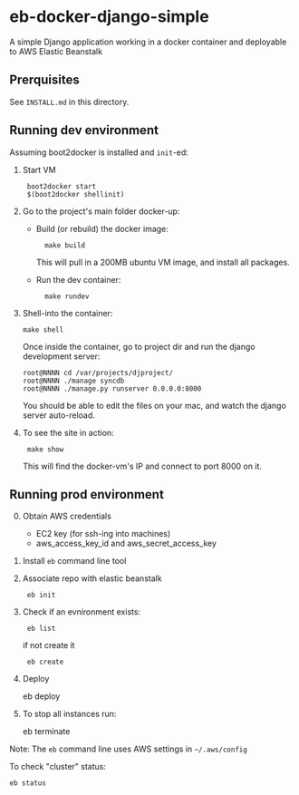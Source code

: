 eb-docker-django-simple
=======================

A simple Django application working in a docker container and deployable to AWS Elastic Beanstalk


Prerquisites
------------

See `INSTALL.md` in this directory.


Running dev environment
-----------------------

Assuming boot2docker is installed and `init`-ed:

1. Start VM  

        boot2docker start
        $(boot2docker shellinit)


2. Go to the project's main folder docker-up:

    - Build (or rebuild) the docker image: 

            make build

      This will pull in a 200MB ubuntu VM image, and install all packages.

    - Run the dev container:

            make rundev


3.  Shell-into the container:

        make shell

    Once inside the container, go to project dir and run the django development server:

        root@NNNN cd /var/projects/djproject/
        root@NNNN ./manage syncdb
        root@NNNN ./manage.py runserver 0.0.0.0:8000   

    You should be able to edit the files on your mac, 
    and watch the django server auto-reload.


4. To see the site in action:

        make show

    This will find the docker-vm's IP and connect to port 8000 on it.


    
    

Running prod environment
------------------------

0. Obtain AWS credentials 
   - EC2 key (for ssh-ing into machines)
   - aws_access_key_id and aws_secret_access_key

1. Install `eb` command line tool

2. Associate repo with elastic beanstalk

        eb init

3. Check if an evnironment exists:

        eb list
    
    if not create it
    
        eb create

4. Deploy

    eb deploy


5. To stop all instances run: 

    eb terminate


Note: The `eb` command line uses AWS settings in  `~/.aws/config` 


To check "cluster" status:

    eb status


